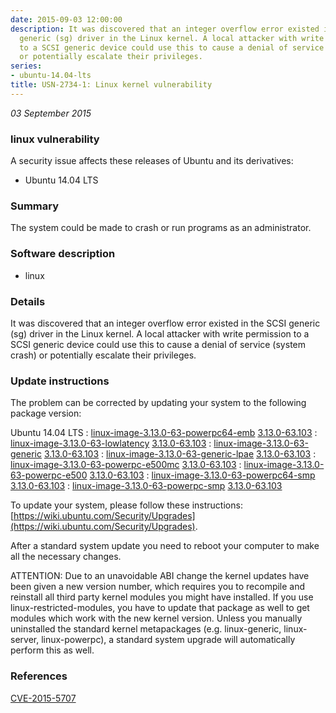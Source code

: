 ```yaml
---
date: 2015-09-03 12:00:00
description: It was discovered that an integer overflow error existed in the SCSI
  generic (sg) driver in the Linux kernel. A local attacker with write permission
  to a SCSI generic device could use this to cause a denial of service (system crash)
  or potentially escalate their privileges.
series:
- ubuntu-14.04-lts
title: USN-2734-1: Linux kernel vulnerability
---
```


*03 September 2015*

### linux vulnerability

A security issue affects these releases of Ubuntu and its derivatives:

* Ubuntu 14.04 LTS

### Summary

The system could be made to crash or run programs as an administrator. 

### Software description

* linux 

### Details

It was discovered that an integer overflow error existed in the SCSI generic (sg) driver in the Linux kernel. A local attacker with write permission to a SCSI generic device could use this to cause a denial of service (system crash) or potentially escalate their privileges. 

### Update instructions

The problem can be corrected by updating your system to the following package version:

Ubuntu 14.04 LTS
 : [linux-image-3.13.0-63-powerpc64-emb](https://launchpad.net/ubuntu/+source/linux) <span> [3.13.0-63.103](https://launchpad.net/ubuntu/+source/linux/3.13.0-63.103) </span> 
 : [linux-image-3.13.0-63-lowlatency](https://launchpad.net/ubuntu/+source/linux) <span> [3.13.0-63.103](https://launchpad.net/ubuntu/+source/linux/3.13.0-63.103) </span> 
 : [linux-image-3.13.0-63-generic](https://launchpad.net/ubuntu/+source/linux) <span> [3.13.0-63.103](https://launchpad.net/ubuntu/+source/linux/3.13.0-63.103) </span> 
 : [linux-image-3.13.0-63-generic-lpae](https://launchpad.net/ubuntu/+source/linux) <span> [3.13.0-63.103](https://launchpad.net/ubuntu/+source/linux/3.13.0-63.103) </span> 
 : [linux-image-3.13.0-63-powerpc-e500mc](https://launchpad.net/ubuntu/+source/linux) <span> [3.13.0-63.103](https://launchpad.net/ubuntu/+source/linux/3.13.0-63.103) </span> 
 : [linux-image-3.13.0-63-powerpc-e500](https://launchpad.net/ubuntu/+source/linux) <span> [3.13.0-63.103](https://launchpad.net/ubuntu/+source/linux/3.13.0-63.103) </span> 
 : [linux-image-3.13.0-63-powerpc64-smp](https://launchpad.net/ubuntu/+source/linux) <span> [3.13.0-63.103](https://launchpad.net/ubuntu/+source/linux/3.13.0-63.103) </span> 
 : [linux-image-3.13.0-63-powerpc-smp](https://launchpad.net/ubuntu/+source/linux) <span> [3.13.0-63.103](https://launchpad.net/ubuntu/+source/linux/3.13.0-63.103) </span> 

To update your system, please follow these instructions: [https://wiki.ubuntu.com/Security/Upgrades](https://wiki.ubuntu.com/Security/Upgrades).

After a standard system update you need to reboot your computer to make all the necessary changes.

ATTENTION: Due to an unavoidable ABI change the kernel updates have been given a new version number, which requires you to recompile and reinstall all third party kernel modules you might have installed. If you use linux-restricted-modules, you have to update that package as well to get modules which work with the new kernel version. Unless you manually uninstalled the standard kernel metapackages (e.g. linux-generic, linux-server, linux-powerpc), a standard system upgrade will automatically perform this as well. 

### References

 
 [CVE-2015-5707](http://people.ubuntu.com/~ubuntu-security/cve/CVE-2015-5707)